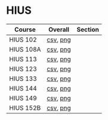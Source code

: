 # HIUS

| Course | Overall | Section |
| ------ | ------- | ------- |
| HIUS 102 | [csv](https://github.com/UCSD-Historical-Enrollment-Data/2024Winter/blob/main/overall/HIUS%20102.csv), [png](https://raw.githubusercontent.com/UCSD-Historical-Enrollment-Data/2024Winter/main/plot_overall/HIUS%20102.png) |  |
| HIUS 108A | [csv](https://github.com/UCSD-Historical-Enrollment-Data/2024Winter/blob/main/overall/HIUS%20108A.csv), [png](https://raw.githubusercontent.com/UCSD-Historical-Enrollment-Data/2024Winter/main/plot_overall/HIUS%20108A.png) |  |
| HIUS 113 | [csv](https://github.com/UCSD-Historical-Enrollment-Data/2024Winter/blob/main/overall/HIUS%20113.csv), [png](https://raw.githubusercontent.com/UCSD-Historical-Enrollment-Data/2024Winter/main/plot_overall/HIUS%20113.png) |  |
| HIUS 123 | [csv](https://github.com/UCSD-Historical-Enrollment-Data/2024Winter/blob/main/overall/HIUS%20123.csv), [png](https://raw.githubusercontent.com/UCSD-Historical-Enrollment-Data/2024Winter/main/plot_overall/HIUS%20123.png) |  |
| HIUS 133 | [csv](https://github.com/UCSD-Historical-Enrollment-Data/2024Winter/blob/main/overall/HIUS%20133.csv), [png](https://raw.githubusercontent.com/UCSD-Historical-Enrollment-Data/2024Winter/main/plot_overall/HIUS%20133.png) |  |
| HIUS 144 | [csv](https://github.com/UCSD-Historical-Enrollment-Data/2024Winter/blob/main/overall/HIUS%20144.csv), [png](https://raw.githubusercontent.com/UCSD-Historical-Enrollment-Data/2024Winter/main/plot_overall/HIUS%20144.png) |  |
| HIUS 149 | [csv](https://github.com/UCSD-Historical-Enrollment-Data/2024Winter/blob/main/overall/HIUS%20149.csv), [png](https://raw.githubusercontent.com/UCSD-Historical-Enrollment-Data/2024Winter/main/plot_overall/HIUS%20149.png) |  |
| HIUS 152B | [csv](https://github.com/UCSD-Historical-Enrollment-Data/2024Winter/blob/main/overall/HIUS%20152B.csv), [png](https://raw.githubusercontent.com/UCSD-Historical-Enrollment-Data/2024Winter/main/plot_overall/HIUS%20152B.png) |  |
